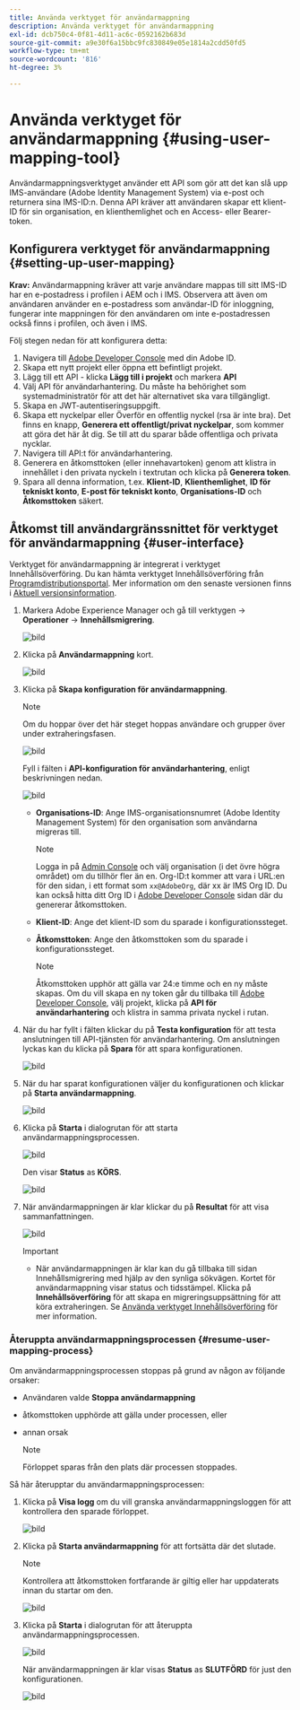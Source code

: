 ```yaml
---
title: Använda verktyget för användarmappning
description: Använda verktyget för användarmappning
exl-id: dcb750c4-0f81-4d11-ac6c-0592162b683d
source-git-commit: a9e30f6a15bbc9fc830849e05e1814a2cdd50fd5
workflow-type: tm+mt
source-wordcount: '816'
ht-degree: 3%

---
```


# Använda verktyget för användarmappning {#using-user-mapping-tool}

Användarmappningsverktyget använder ett API som gör att det kan slå upp IMS-användare (Adobe Identity Management System) via e-post och returnera sina IMS-ID:n. Denna API kräver att användaren skapar ett klient-ID för sin organisation, en klienthemlighet och en Access- eller Bearer-token.

## Konfigurera verktyget för användarmappning {#setting-up-user-mapping}

**Krav:** Användarmappning kräver att varje användare mappas till sitt IMS-ID har en e-postadress i profilen i AEM och i IMS.  Observera att även om användaren använder en e-postadress som användar-ID för inloggning, fungerar inte mappningen för den användaren om inte e-postadressen också finns i profilen, och även i IMS.

Följ stegen nedan för att konfigurera detta:

1. Navigera till [Adobe Developer Console](https://console.adobe.io) med din Adobe ID.
1. Skapa ett nytt projekt eller öppna ett befintligt projekt.
1. Lägg till ett API - klicka **Lägg till i projekt** och markera **API**
1. Välj API för användarhantering.  Du måste ha behörighet som systemadministratör för att det här alternativet ska vara tillgängligt.
1. Skapa en JWT-autentiseringsuppgift.
1. Skapa ett nyckelpar eller Överför en offentlig nyckel (rsa är inte bra).  Det finns en knapp, **Generera ett offentligt/privat nyckelpar**, som kommer att göra det här åt dig.  Se till att du sparar både offentliga och privata nycklar.
1. Navigera till API:t för användarhantering.
1. Generera en åtkomsttoken (eller innehavartoken) genom att klistra in innehållet i den privata nyckeln i textrutan och klicka på **Generera token**.
1. Spara all denna information, t.ex. **Klient-ID**, **Klienthemlighet**, **ID för tekniskt konto**, **E-post för tekniskt konto**, **Organisations-ID** och **Åtkomsttoken** säkert.

## Åtkomst till användargränssnittet för verktyget för användarmappning {#user-interface}

Verktyget för användarmappning är integrerat i verktyget Innehållsöverföring. Du kan hämta verktyget Innehållsöverföring från [Programdistributionsportal](https://experience.adobe.com/#/downloads/content/software-distribution/en/aemcloud.html). Mer information om den senaste versionen finns i [Aktuell versionsinformation](/help/release-notes/release-notes-cloud/release-notes-current.md).

1. Markera Adobe Experience Manager och gå till verktygen -> **Operationer** -> **Innehållsmigrering**.

   ![bild](/help/journey-migration/content-transfer-tool/assets-user-mapping/user-mapping-access1.png)

1. Klicka på **Användarmappning** kort.

   ![bild](/help/journey-migration/content-transfer-tool/assets-user-mapping/user-mapping-access2.png)

1. Klicka på **Skapa konfiguration för användarmappning**.

   >[!NOTE]
   >Om du hoppar över det här steget hoppas användare och grupper över under extraheringsfasen.

   ![bild](/help/journey-migration/content-transfer-tool/assets-user-mapping/user-mapping-access5.png)

   Fyll i fälten i **API-konfiguration för användarhantering**, enligt beskrivningen nedan.

   ![bild](/help/journey-migration/content-transfer-tool/assets-user-mapping/user-mapping-access3.png)


   * **Organisations-ID**: Ange IMS-organisationsnumret (Adobe Identity Management System) för den organisation som användarna migreras till.

      >[!NOTE]
      >Logga in på [Admin Console](https://adminconsole.adobe.com/) och välj organisation (i det övre högra området) om du tillhör fler än en. Org-ID:t kommer att vara i URL:en för den sidan, i ett format som `xx@AdobeOrg`, där xx är IMS Org ID.  Du kan också hitta ditt Org ID i [Adobe Developer Console](https://console.adobe.io) sidan där du genererar åtkomsttoken.

   * **Klient-ID**: Ange det klient-ID som du sparade i konfigurationssteget.

   * **Åtkomsttoken**: Ange den åtkomsttoken som du sparade i konfigurationssteget.

      >[!NOTE]
      >Åtkomsttoken upphör att gälla var 24:e timme och en ny måste skapas. Om du vill skapa en ny token går du tillbaka till [Adobe Developer Console](https://console.adobe.io), välj projekt, klicka på **API för användarhantering** och klistra in samma privata nyckel i rutan.

1. När du har fyllt i fälten klickar du på **Testa konfiguration** för att testa anslutningen till API-tjänsten för användarhantering. Om anslutningen lyckas kan du klicka på **Spara** för att spara konfigurationen.

   ![bild](/help/journey-migration/content-transfer-tool/assets-user-mapping/user-mapping-access4.png)

1. När du har sparat konfigurationen väljer du konfigurationen och klickar på **Starta användarmappning**.

   ![bild](/help/journey-migration/content-transfer-tool/assets-user-mapping/user-mapping-landing4.png)

1. Klicka på **Starta** i dialogrutan för att starta användarmappningsprocessen.

   ![bild](/help/journey-migration/content-transfer-tool/assets-user-mapping/resume-user-mapping3.png)

   Den visar **Status** as **KÖRS**.

   ![bild](/help/journey-migration/content-transfer-tool/assets-user-mapping/user-mapping-start1.png)


1. När användarmappningen är klar klickar du på **Resultat** för att visa sammanfattningen.

   ![bild](/help/journey-migration/content-transfer-tool/assets-user-mapping/user-mapping-landing5.png)

   >[!IMPORTANT]
   >* När användarmappningen är klar kan du gå tillbaka till sidan Innehållsmigrering med hjälp av den synliga sökvägen. Kortet för användarmappning visar status och tidsstämpel. Klicka på **Innehållsöverföring** för att skapa en migreringsuppsättning för att köra extraheringen. Se [Använda verktyget Innehållsöverföring](https://experienceleague.adobe.com/docs/experience-manager-cloud-service/moving/cloud-migration/content-transfer-tool/using-content-transfer-tool.html?lang=en#running-tool) för mer information.


### Återuppta användarmappningsprocessen {#resume-user-mapping-process}

Om användarmappningsprocessen stoppas på grund av någon av följande orsaker:

* Användaren valde **Stoppa användarmappning**
* åtkomsttoken upphörde att gälla under processen, eller
* annan orsak

   >[!NOTE]
   >Förloppet sparas från den plats där processen stoppades.

Så här återupptar du användarmappningsprocessen:

1. Klicka på **Visa logg** om du vill granska användarmappningsloggen för att kontrollera den sparade förloppet.

   ![bild](/help/journey-migration/content-transfer-tool/assets-user-mapping/resume-user-mapping1.png)

1. Klicka på **Starta användarmappning** för att fortsätta där det slutade.

   >[!NOTE]
   >Kontrollera att åtkomsttoken fortfarande är giltig eller har uppdaterats innan du startar om den.

   ![bild](/help/journey-migration/content-transfer-tool/assets-user-mapping/resume-user-mapping2.png)

1. Klicka på **Starta** i dialogrutan för att återuppta användarmappningsprocessen.

   ![bild](/help/journey-migration/content-transfer-tool/assets-user-mapping/resume-user-mapping3.png)

   När användarmappningen är klar visas **Status** as **SLUTFÖRD** för just den konfigurationen.

   ![bild](/help/journey-migration/content-transfer-tool/assets-user-mapping/resume-user-mapping4.png)

